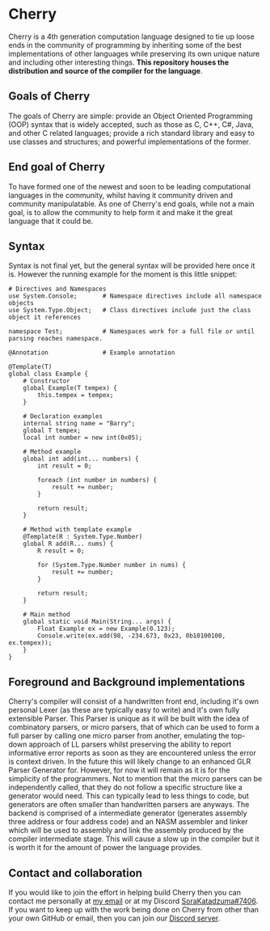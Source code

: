 # Cherry
Cherry is a 4th generation computation language designed to tie up loose ends in
the community of programming by inheriting some of the best implementations of
other languages while preserving its own unique nature and including other
interesting things. **This repository houses the distribution and source of the
compiler for the language**.

## Goals of Cherry
The goals of Cherry are simple: provide an Object Oriented Programming (OOP)
syntax that is widely accepted, such as those as C, C++, C#, Java, and other C
related languages; provide a rich standard library and easy to use classes and
structures; and powerful implementations of the former.

## End goal of Cherry
To have formed one of the newest and soon to be leading computational languages
in the community, whilst having it community driven and community manipulatable.
As one of Cherry's end goals, while not a main goal, is to allow the community
to help form it and make it the great language that it could be.

## Syntax
Syntax is not final yet, but the general syntax will be provided here once it is.
However the running example for the moment is this little snippet:
```
# Directives and Namespaces
use System.Console;       # Namespace directives include all namespace objects
use System.Type.Object;   # Class directives include just the class object it references

namespace Test;           # Namespaces work for a full file or until parsing reaches namespace.

@Annotation               # Example annotation

@Template(T)
global class Example {
    # Constructor
    global Example(T tempex) {
        this.tempex = tempex;
    }

    # Declaration examples
    internal string name = "Barry";
    global T tempex;
    local int number = new int(0x05);

    # Method example
    global int add(int... numbers) {
        int result = 0;
        
        foreach (int number in numbers) {
            result += number;
        }

        return result;
    }

    # Method with template example
    @Template(R : System.Type.Number)
    global R add(R... nums) {
        R result = 0;

        for (System.Type.Number number in nums) {
            result += number;
        }

        return result;
    }

    # Main method
    global static void Main(String... args) {
        Float Example ex = new Example(0.123);
        Console.write(ex.add(98, -234.673, 0x23, 0b10100100, ex.tempex));
    }
}
```

## Foreground and Background implementations
Cherry's compiler will consist of a handwritten front end, including it's own
personal Lexer (as these are typically easy to write) and it's own fully
extensible Parser. This Parser is unique as it will be built with the idea of
combinatory parsers, or micro parsers, that of which can be used to form a full
parser by calling one micro parser from another, emulating the top-down approach
of LL parsers whilst preserving the ability to report informative error reports
as soon as they are encountered unless the error is context driven. In the
future this will likely change to an enhanced GLR Parser Generator for. However,
for now it will remain as it is for the simplicity of the programmers. Not to
mention that the micro parsers can be independently called, that they do not
follow a specific structure like a generator would need. This can typically lead
to less things to code, but generators are often smaller than handwritten parsers
are anyways. The backend is comprised of a intermediate generator (generates
assembly three address or four address code) and an NASM assembler and linker
which will be used to assembly and link the assembly produced by the compiler
intermediate stage. This will cause a slow up in the compiler but it is worth it
for the amount of power the language provides.

## Contact and collaboration
If you would like to join the effort in helping build Cherry then you can contact
me personally at [my email](dungeonsandanime@gmail.com) or at my Discord
[SoraKatadzuma#7406](https://discordapp.com). If you want to keep up with the
work being done on Cherry from other than your own GitHub or email, then you can
join our [Discord server](https://discordapp.com/channels/382078993505189888/382085275968602112).